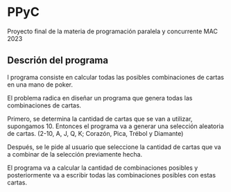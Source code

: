# PPyC
Proyecto final de la materia de programación paralela y concurrente MAC 2023

## Descrión del programa 
l programa consiste en calcular todas las posibles combinaciones de cartas en una mano de poker. 

El problema radica en diseñar un programa que genera todas las combinaciones de cartas. 

Primero, se determina la cantidad de cartas que se van a utilizar, supongamos 10.
Entonces el programa va a generar una selección aleatoria de cartas. (2-10, A, J, Q, K; Corazón, Pica, Trébol y Diamante)

Después, se le pide al usuario que seleccione la cantidad de cartas que va a combinar de la selección previamente hecha.

El programa va a calcular la cantidad de combinaciones posibles y posteriormente va a escribir todas las combinaciones posibles con estas cartas.

